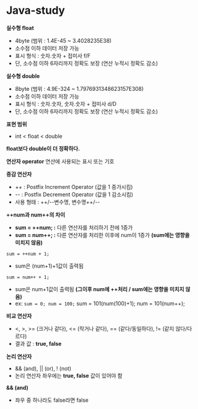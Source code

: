 # Java-study

**실수형 float** 
- 4byte (범위 : 1.4E-45 ~ 3.4028235E38)
- 소수점 이하 데이터 저장 가능
- 표시 형식 : 숫자.숫자 + 접미사 f/F
- 단, 소수점 이하 6자리까지 정확도 보장 (연산 누적시 정확도 감소)

**실수형 double** 
- 8byte (범위 : 4.9E-324 ~ 1.7976931348623157E308)
- 소수점 이하 데이터 저장 가능
- 표시 형식 : 숫자.숫자, 숫자.숫자 + 접미사 d/D
- 단, 소수점 이하 6자리까지 정확도 보장 (연산 누적시 정확도 감소)

**표현 범위** 
- int < float < double

**float보다 double이 더 정확하다.**

**연산자 operator** 연산에 사용되는 표시 또는 기호

**증감 연산자** 
- ++ : Postfix Increment Operator (값을 1 증가시킴)
- -- : Postfix Decrement Operator (값을 1 감소시킴)
- 사용 형태 : ++/--변수명, 변수명++/--

**++num과 num++의 차이**
- **sum = ++num; :** 다른 연산자를 처리하기 전에 1증가
- **sum = num++; :** 다른 연산자를 처리한 이후에 num이 1증가 **(sum에는 영향을 미치지 않음)**

`sum = ++num + 1;`
- sum은 (num+1)+1값이 출력됨

`sum = num++ + 1;`
- sum은 num+1값이 출력됨 **(그이후 num에 ++처리 / sum에는 영향을 미치지 않음)**
- ex: `sum = 0; num = 100;` sum = 101(num(100)+1); num = 101(num++);

**비교 연산자** 
- <, >, >= (크거나 같다), <= (작거나 같다), == (같다/동일하다), != (같지 않다/다르다)
- 결과 값 : **true, false**

**논리 연산자** 
- && (and), || (or), ! (not)
- 논리 연산자 좌우에는 **true, false** 값이 있어야 함

**&& (and)**
- 좌우 중 하나라도 false라면 false 



